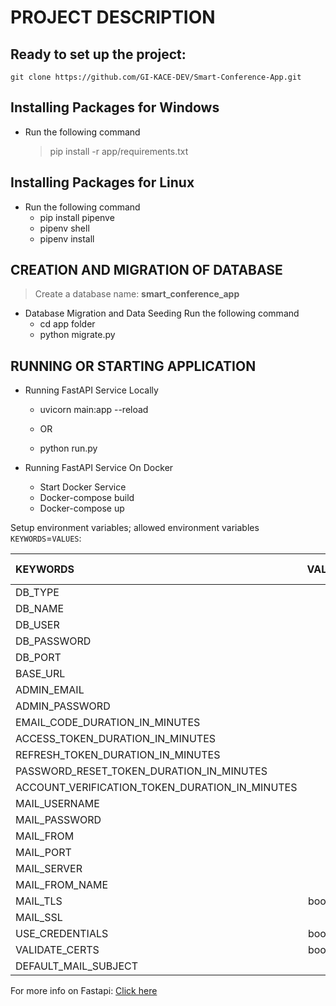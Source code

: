 # PROJECT DESCRIPTION

## Ready to set up the project:
    git clone https://github.com/GI-KACE-DEV/Smart-Conference-App.git


## Installing Packages for Windows
- Run the following command
    > pip install -r app/requirements.txt

## Installing Packages for Linux
- Run the following command
    - pip install pipenve
    - pipenv shell
    - pipenv install



## CREATION AND MIGRATION OF DATABASE
>  Create a database name: **smart_conference_app**


- Database Migration and Data Seeding
Run the following command
    - cd app folder
    - python migrate.py


## RUNNING OR STARTING APPLICATION
- Running FastAPI Service Locally
    - uvicorn main:app --reload

    - OR

    - python run.py


- Running FastAPI Service On Docker 
    - Start Docker Service
    - Docker-compose build
    - Docker-compose up






Setup environment variables; allowed environment variables `KEYWORDS`=`VALUES`:

| KEYWORDS | VALUES | DEFAULT VALUE | VALUE TYPE | 
| :------------ | :---------------------: | :------------------: | :------------------: |
| DB_TYPE | | Mysql | string 
| DB_NAME | | smart_conference_app | string 
| DB_USER | | root | string 
| DB_PASSWORD | |  | string 
| DB_PORT | | 3131 | integer   
| BASE_URL | | http://localhost:8000/ | string  
| ADMIN_EMAIL | | admin@admin.com | string 
| ADMIN_PASSWORD | | openforme | string 
| EMAIL_CODE_DURATION_IN_MINUTES | | 15 | integer 
| ACCESS_TOKEN_DURATION_IN_MINUTES | | 60 | integer 
| REFRESH_TOKEN_DURATION_IN_MINUTES | | 600 | integer 
| PASSWORD_RESET_TOKEN_DURATION_IN_MINUTES | | 15 | integer 
| ACCOUNT_VERIFICATION_TOKEN_DURATION_IN_MINUTES | | 15 | integer 
| MAIL_USERNAME | | | string 
| MAIL_PASSWORD | | | string 
| MAIL_FROM | | | string 
| MAIL_PORT | | | string 
| MAIL_SERVER | | | string 
| MAIL_FROM_NAME | | | string 
| MAIL_TLS |  boolean 
| MAIL_SSL | | false | boolean 
| USE_CREDENTIALS |  boolean 
| VALIDATE_CERTS |  boolean 
| DEFAULT_MAIL_SUBJECT | | | string 





For more info on Fastapi: [Click here](https://fastapi.tiangolo.com/)
